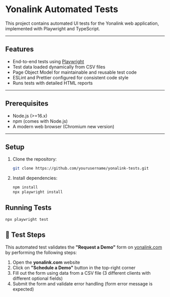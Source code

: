 # Yonalink Automated Tests

This project contains automated UI tests for the Yonalink web application, implemented with Playwright and TypeScript.

---

## Features

- End-to-end tests using [Playwright](https://playwright.dev/)
- Test data loaded dynamically from CSV files
- Page Object Model for maintainable and reusable test code
- ESLint and Prettier configured for consistent code style
- Runs tests with detailed HTML reports

---

## Prerequisites

- Node.js (>=16.x)
- npm (comes with Node.js)
- A modern web browser (Chromium new version)

---

## Setup

1. Clone the repository:

   ```bash
   git clone https://github.com/yourusername/yonalink-tests.git

2. Install dependencies:

   ```bash
   npm install
   npx playwright install

## Running Tests
    npx playwright test

## 🧪 Test Steps

This automated test validates the **"Request a Demo"** form on [yonalink.com](https://www.yonalink.com) by performing the following steps:

1. Open the **yonalink.com** website
2. Click on **"Schedule a Demo"** button in the top-right corner
3. Fill out the form using data from a CSV file (3 different clients with different optional fields)
4. Submit the form and validate error handling (form error message is expected)
